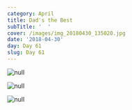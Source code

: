 ```yaml
---
category: April
title: Dad's the Best
subTitle: '  '
cover: /images/img_20180430_135020.jpg
date: '2018-04-30'
day: Day 61
slug: Day 61
---
```

![null](/images/img_20180430_135020.jpg)

![null](/images/img_20180430_124930.jpg)

![null](/images/img_20180430_154305.jpg)
